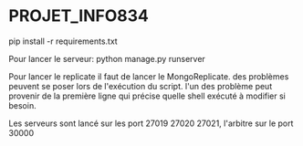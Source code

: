 # PROJET_INFO834

pip install -r requirements.txt

Pour lancer le serveur:
python manage.py runserver

Pour lancer le replicate il faut de lancer le MongoReplicate.
des problèmes peuvent se poser lors de l'exécution du script. l'un des problème peut provenir de la première ligne qui précise quelle shell exécuté à modifier si besoin.

Les serveurs sont lancé sur les port 27019 27020 27021, l'arbitre sur le port 30000 

